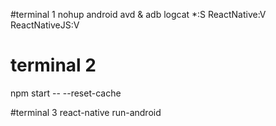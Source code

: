 
#terminal 1
nohup android avd &
adb logcat *:S ReactNative:V ReactNativeJS:V

# terminal 2
npm start -- --reset-cache

#terminal 3
react-native run-android
